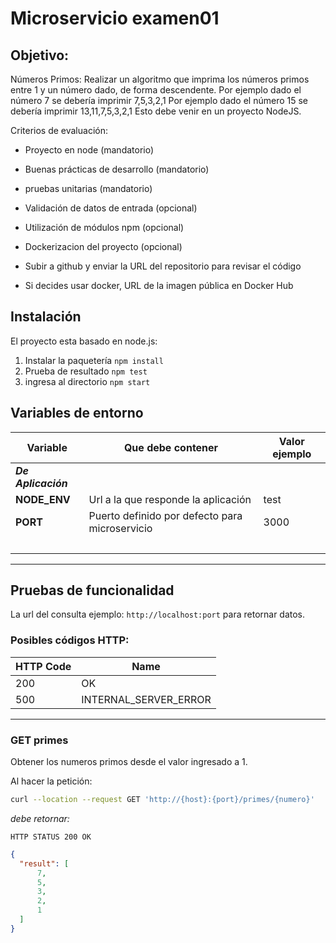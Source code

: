# Microservicio examen01


## Objetivo:
Números Primos:
Realizar un algoritmo que imprima los números primos entre 1 y un número dado, de forma
descendente.
Por ejemplo dado el número 7 se debería imprimir 7,5,3,2,1
Por ejemplo dado el número 15 se debería imprimir 13,11,7,5,3,2,1
Esto debe venir en un proyecto NodeJS.

Criterios de evaluación:
- Proyecto en node (mandatorio)
- Buenas prácticas de desarrollo (mandatorio)
- pruebas unitarias (mandatorio)
- Validación de datos de entrada (opcional)
- Utilización de módulos npm (opcional)
- Dockerizacion del proyecto (opcional)

- Subir a github y enviar la URL del repositorio para revisar el código
- Si decides usar docker, URL de la imagen pública en Docker Hub

## Instalación
El proyecto esta basado en node.js:
1. Instalar la paquetería ```npm install```
2. Prueba de resultado ```npm test```
3. ingresa al directorio `npm start`

## Variables de entorno

Variable | Que debe contener | Valor ejemplo
-- | -- | --
**_De Aplicación_** |||
**NODE_ENV** |Url a la que responde la aplicación| test
**PORT** |Puerto definido por defecto para microservicio| 3000
**_&nbsp;_** |||

***  
## Pruebas de funcionalidad

La url del consulta ejemplo: `http://localhost:port` para retornar datos.

### **Posibles códigos HTTP:**

HTTP Code | Name
-- | --
200 | OK
500 | INTERNAL_SERVER_ERROR
-----------
### **GET primes**

Obtener los numeros primos desde el valor ingresado a 1.

Al hacer la petición:
```bash
curl --location --request GET 'http://{host}:{port}/primes/{numero}'
```

_debe retornar:_ 

`HTTP STATUS 200 OK` 
  ```json 
  {
    "result": [
        7,
        5,
        3,
        2,
        1
    ]
}
```
